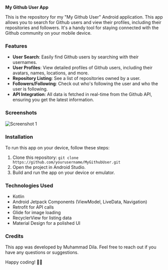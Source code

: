 **My Github User App**

This is the repository for my "My Github User" Android application. This app allows you to search for Github users and view their profiles, including their repositories and followers. It's a handy tool for staying connected with the Github community on your mobile device.

### Features

- **User Search**: Easily find Github users by searching with their usernames.
- **User Profiles**: View detailed profiles of Github users, including their avatars, names, locations, and more.
- **Repository Listing**: See a list of repositories owned by a user.
- **Followers/Following**: Check out who's following the user and who the user is following.
- **API Integration**: All data is fetched in real-time from the Github API, ensuring you get the latest information.

### Screenshots

![Screenshot 1]([/screenshots/screenshot1.png](https://res.cloudinary.com/dhadtef9h/image/upload/v1695902249/Artboard_1_1_jrig4v.png))

### Installation

To run this app on your device, follow these steps:

1. Clone this repository: `git clone https://github.com/yourusername/MyGithubUser.git`
2. Open the project in Android Studio.
3. Build and run the app on your device or emulator.

### Technologies Used

- Kotlin
- Android Jetpack Components (ViewModel, LiveData, Navigation)
- Retrofit for API calls
- Glide for image loading
- RecyclerView for listing data
- Material Design for a polished UI

### Credits

This app was developed by Muhammad Dila. Feel free to reach out if you have any questions or suggestions.

Happy coding! 🚀✨
